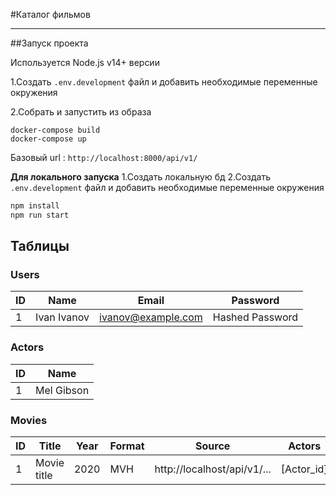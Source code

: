 #Каталог фильмов

---
##Запуск проекта

Используется  Node.js v14+ версии

1.Создать `.env.development` файл и добавить необходимые переменные окружения

2.Cобрать и запустить  из образа
```
docker-compose build
docker-compose up
```
Базовый url :
```http://localhost:8000/api/v1/```

**Для локального запуска**
1.Создать локальную бд 
2.Создать `.env.development` файл и добавить необходимые переменные окружения
```sh
npm install
npm run start
```

## Таблицы

### Users
|ID|Name|Email|Password|
|----|-----|-------|----|
|1|Ivan Ivanov|ivanov@example.com|Hashed Password|

### Actors
|ID|Name|
|---------|---------|
|1|Mel Gibson|

### Movies
|ID|Title|Year|Format|Source|Actors|
|---------|---------|-------|----|------|-----|
|1|Movie title|2020|MVH|http://localhost/api/v1/...|[Actor_id]|

